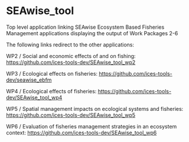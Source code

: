# SEAwise_tool

Top level application linking SEAwise Ecosystem Based Fisheries Management applications displaying the output of Work Packages 2-6

The following links redirect to the other applications:

WP2 / Social and economic effects of and on fishing: https://github.com/ices-tools-dev/SEAwise_tool_wp2

WP3 / Ecological effects on fisheries: https://github.com/ices-tools-dev/seawise_ebfm

WP4 / Ecological effects of fisheries: https://github.com/ices-tools-dev/SEAwise_tool_wp4

WP5 / Spatial management impacts on ecological systems and fisheries: https://github.com/ices-tools-dev/SEAwise_tool_wp5

WP6 / Evaluation of fisheries management strategies in an ecosystem context: https://github.com/ices-tools-dev/SEAwise_tool_wp6
